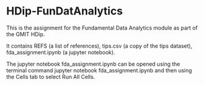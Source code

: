 # HDip-FunDatAnalytics
This is the assignment for the Fundamental Data Analytics module as part of the GMIT HDip.

It contains REFS (a list of references), tips.csv (a copy of the tips dataset), fda_assignment.ipynb (a jupyter notebook).

The jupyter notebook fda_assignment.ipynb can be opened using the terminal command
jupyter notebook fda_assignment.ipynb
and then using the Cells tab to select Run All Cells.
